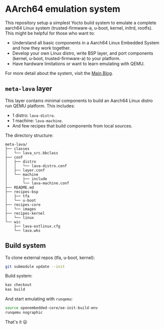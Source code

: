 # AArch64 emulation system

This repository setup a simplest Yocto build system to emulate a complete aarch64 Linux system (trusted-firmware-a, u-boot, kernel, initrd, rootfs). This might be helpful for those who want to:

- Understand all basic components in a Aarch64 Linux Embedded System and how they work together.
- Develop your own Linux distro, write BSP layer, and port components (kernel, u-boot, trusted-firmware-a) to your platform.
- Have hardware limitations or want to learn emulating with QEMU.

For more detail about the system, visit the [Main Blog](https://embeddedos.github.io/posts/simplest-emulation/).

## `meta-lava` layer

This layer contains minimal components to build an Aarch64 Linux distro run QEMU platform. This includes:

- 1 distro: `lava-distro`.
- 1 machine: `lava-machine`.
- And few recipes that build components from local sources.

The directory structure:

```text
meta-lava/
├── classes
│   └── lava_src.bbclass
├── conf
│   ├── distro
│   │   └── lava-distro.conf
│   ├── layer.conf
│   └── machine
│       ├── include
│       └── lava-machine.conf
├── README.md
├── recipes-bsp
│   ├── tfa
│   └── u-boot
├── recipes-core
│   └── images
├── recipes-kernel
│   └── linux
└── wic
    ├── lava-extlinux.cfg
    └── lava.wks
```

## Build system

To clone external repos (tfa, u-boot, kernel):

```bash
git submodule update --init
```

Build system:

```bash
kas checkout
kas build
```

And start emulating with `runqemu`:

```bash
source openembedded-core/oe-init-build-env
runqemu nographic
```

That's it 😛
